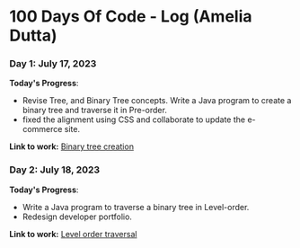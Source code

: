 # 100 Days Of Code - Log (Amelia Dutta)

### Day 1: July 17, 2023

**Today's Progress**: 
- Revise Tree, and Binary Tree concepts. Write a Java program to create a binary tree and traverse it in Pre-order.
- fixed the alignment using CSS and collaborate to update the e-commerce site.

**Link to work:** [Binary tree creation](https://github.com/amelia2802/Coding-Practice/blob/master/Trees/binaryTreeCreation.java)

### Day 2: July 18, 2023

**Today's Progress**: 
- Write a Java program to traverse a binary tree in Level-order.
- Redesign developer portfolio.

**Link to work:** [Level order traversal](https://github.com/amelia2802/Coding-Practice/blob/master/Trees/levelOrderTraversal.java)
